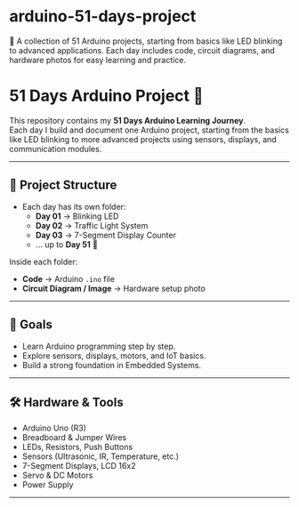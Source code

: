 # arduino-51-days-project
🚀 A collection of 51 Arduino projects, starting from basics like LED blinking to advanced applications. Each day includes code, circuit diagrams, and hardware photos for easy learning and practice.
# 51 Days Arduino Project 🚀

This repository contains my **51 Days Arduino Learning Journey**.  
Each day I build and document one Arduino project, starting from the basics like LED blinking to more advanced projects using sensors, displays, and communication modules.  

---

## 📂 Project Structure
- Each day has its own folder:
  - **Day 01** → Blinking LED  
  - **Day 02** → Traffic Light System  
  - **Day 03** → 7-Segment Display Counter  
  - ... up to **Day 51** 🎯  

Inside each folder:
- **Code** → Arduino `.ino` file  
- **Circuit Diagram / Image** → Hardware setup photo  

---

## 🎯 Goals
- Learn Arduino programming step by step.  
- Explore sensors, displays, motors, and IoT basics.  
- Build a strong foundation in Embedded Systems.  

---

## 🛠️ Hardware & Tools
- Arduino Uno (R3)  
- Breadboard & Jumper Wires  
- LEDs, Resistors, Push Buttons  
- Sensors (Ultrasonic, IR, Temperature, etc.)  
- 7-Segment Displays, LCD 16x2  
- Servo & DC Motors  
- Power Supply  

---
